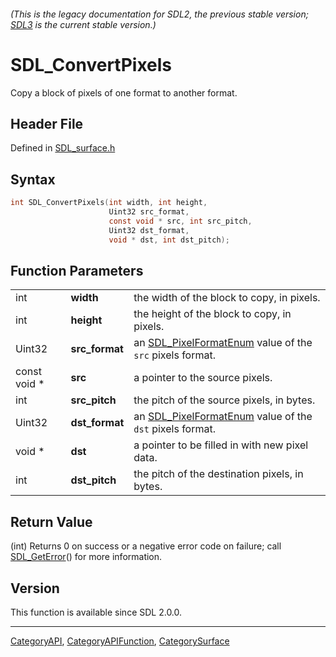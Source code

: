 ###### (This is the legacy documentation for SDL2, the previous stable version; [SDL3](https://wiki.libsdl.org/SDL3/) is the current stable version.)
# SDL_ConvertPixels

Copy a block of pixels of one format to another format.

## Header File

Defined in [SDL_surface.h](https://github.com/libsdl-org/SDL/blob/SDL2/include/SDL_surface.h)

## Syntax

```c
int SDL_ConvertPixels(int width, int height,
                      Uint32 src_format,
                      const void * src, int src_pitch,
                      Uint32 dst_format,
                      void * dst, int dst_pitch);
```

## Function Parameters

|              |                |                                                                                 |
| ------------ | -------------- | ------------------------------------------------------------------------------- |
| int          | **width**      | the width of the block to copy, in pixels.                                      |
| int          | **height**     | the height of the block to copy, in pixels.                                     |
| Uint32       | **src_format** | an [SDL_PixelFormatEnum](SDL_PixelFormatEnum) value of the `src` pixels format. |
| const void * | **src**        | a pointer to the source pixels.                                                 |
| int          | **src_pitch**  | the pitch of the source pixels, in bytes.                                       |
| Uint32       | **dst_format** | an [SDL_PixelFormatEnum](SDL_PixelFormatEnum) value of the `dst` pixels format. |
| void *       | **dst**        | a pointer to be filled in with new pixel data.                                  |
| int          | **dst_pitch**  | the pitch of the destination pixels, in bytes.                                  |

## Return Value

(int) Returns 0 on success or a negative error code on failure; call
[SDL_GetError](SDL_GetError)() for more information.

## Version

This function is available since SDL 2.0.0.

----
[CategoryAPI](CategoryAPI), [CategoryAPIFunction](CategoryAPIFunction), [CategorySurface](CategorySurface)

